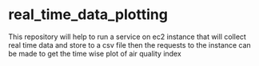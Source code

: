 # real_time_data_plotting

This repository will help to run a service on ec2 instance that will collect real time data and store to a csv file then the requests to the instance can be made to get the time wise plot of air quality index
